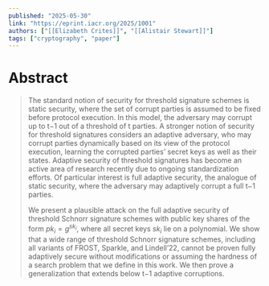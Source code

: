 ```yaml
---
published: "2025-05-30"
link: "https://eprint.iacr.org/2025/1001"
authors: ["[[Elizabeth Crites]]", "[[Alistair Stewart]]"]
tags: ["cryptography", "paper"]
---
```


# Abstract

> The standard notion of security for threshold signature schemes is static security, where the set of corrupt parties is assumed to be fixed before protocol execution. In this model, the adversary may corrupt up to t−1 out of a threshold of t parties. A stronger notion of security for threshold signatures considers an adaptive adversary, who may corrupt parties dynamically based on its view of the protocol execution, learning the corrupted parties’ secret keys as well as their states. Adaptive security of threshold signatures has become an active area of research recently due to ongoing standardization efforts. Of particular interest is full adaptive security, the analogue of static security, where the adversary
> may adaptively corrupt a full t−1 parties.
> 
> We present a plausible attack on the full adaptive security of threshold Schnorr signature schemes with public key shares of the form $pk_i = g^{sk_i},$ where all secret keys $sk_i$ lie on a polynomial. We show that a wide range of threshold Schnorr signature schemes, including all variants of FROST, Sparkle, and Lindell’22, cannot be proven fully adaptively secure without modifications or assuming the hardness of a search problem that we define in this work. We then prove a generalization that extends below t−1 adaptive corruptions.
